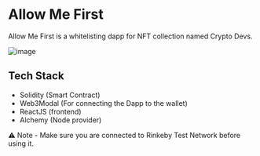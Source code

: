 # Allow Me First

Allow Me First is a whitelisting dapp for NFT collection named Crypto Devs. 


![image](https://user-images.githubusercontent.com/54351909/181285700-c4a9e426-64f2-4207-9827-e0d92c316ecf.png)

## Tech Stack
- Solidity (Smart Contract)
- Web3Modal (For connecting the Dapp to the wallet)
- ReactJS (frontend)
- Alchemy (Node provider)


⚠️ Note - Make sure you are connected to Rinkeby Test Network before using it.


